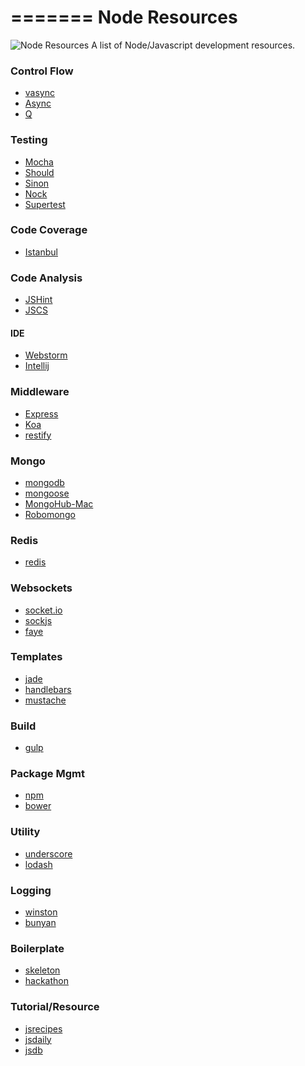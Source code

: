 =======
Node Resources
=========
![Node Resources](http://teknosains.com/assets/images/nodejs.png)
A list of Node/Javascript development resources.

### Control Flow
* [vasync](https://www.npmjs.org/package/vasync)
* [Async](https://github.com/caolan/async) 
* [Q](https://github.com/kriskowal/q)

### Testing
* [Mocha](http://mochajs.org/)
* [Should](https://github.com/visionmedia/should.js/)
* [Sinon](http://sinonjs.org/)
* [Nock]()
* [Supertest]()

### Code Coverage
* [Istanbul](https://github.com/gotwarlost/istanbul)

### Code Analysis
* [JSHint](https://github.com/jshint/jshint/)
* [JSCS](https://github.com/mdevils/node-jscs)

#### IDE
* [Webstorm](http://www.jetbrains.com/webstorm/)
* [Intellij](http://www.jetbrains.com/idea/)

### Middleware
* [Express](http://expressjs.com/)
* [Koa](http://koajs.com/)
* [restify](http://mcavage.me/node-restify/)

### Mongo
* [mongodb](http://www.mongodb.org/)
* [mongoose](http://mongoosejs.com/)
* [MongoHub-Mac](https://github.com/fotonauts/MongoHub-Mac)
* [Robomongo](http://robomongo.org/)

### Redis
* [redis](http://redis.io/)

### Websockets
* [socket.io](https://github.com/learnboost/socket.io)
* [sockjs](https://github.com/sockjs/sockjs-client)
* [faye](https://github.com/faye/faye-websocket-node)


### Templates
* [jade](http://jade-lang.com/)
* [handlebars](http://handlebarsjs.com/)
* [mustache](http://mustache.github.com/)

### Build
* [gulp](http://gulpjs.com/)

### Package Mgmt
* [npm](https://www.npmjs.org/)
* [bower](http://bower.io/)

### Utility
* [underscore](http://underscorejs.org/)
* [lodash](http://lodash.com/)

### Logging
* [winston](https://github.com/flatiron/winston)
* [bunyan](https://github.com/trentm/node-bunyan)

### Boilerplate
* [skeleton](https://github.com/dstroot/skeleton)
* [hackathon](https://github.com/sahat/hackathon-starter)

### Tutorial/Resource
* [jsrecipes](http://jsrecipes.org/)
* [jsdaily](http://dailyjs.com)
* [jsdb](http://www.jsdb.io/)



